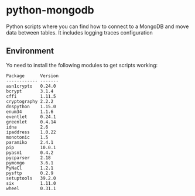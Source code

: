 # python-mongodb
Python scripts where you can find how  to connect to a MongoDB  and  move data between tables. 
It includes logging traces configuration



## Environment
Yo need to install the following modules to get scripts working:

```
Package      Version
------------ -------
asn1crypto   0.24.0 
bcrypt       3.1.4  
cffi         1.11.5 
cryptography 2.2.2  
dnspython    1.15.0 
enum34       1.1.6  
eventlet     0.24.1 
greenlet     0.4.14 
idna         2.6    
ipaddress    1.0.22 
monotonic    1.5    
paramiko     2.4.1  
pip          10.0.1 
pyasn1       0.4.2  
pycparser    2.18   
pymongo      3.6.1  
PyNaCl       1.2.1  
pysftp       0.2.9  
setuptools   39.2.0 
six          1.11.0 
wheel        0.31.1 

```
